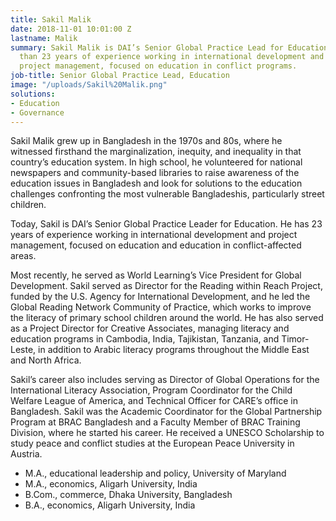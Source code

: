 ```yaml
---
title: Sakil Malik
date: 2018-11-01 10:01:00 Z
lastname: Malik
summary: Sakil Malik is DAI’s Senior Global Practice Lead for Education. He has more
  than 23 years of experience working in international development and international
  project management, focused on education in conflict programs.
job-title: Senior Global Practice Lead, Education
image: "/uploads/Sakil%20Malik.png"
solutions:
- Education
- Governance
---
```


Sakil Malik grew up in Bangladesh in the 1970s and 80s, where he witnessed firsthand the marginalization, inequity, and inequality in that country’s education system. In high school, he volunteered for national newspapers and community-based libraries to raise awareness of the education issues in Bangladesh and look for solutions to the education challenges confronting the most vulnerable Bangladeshis, particularly street children.
 
Today, Sakil is DAI’s Senior Global Practice Leader for Education. He has 23 years of experience working in international development and project management, focused on education and education in conflict-affected areas.
 
Most recently, he served as World Learning’s Vice President for Global Development. Sakil served as Director for the Reading within Reach Project, funded by the U.S. Agency for International Development, and he led the Global Reading Network Community of Practice, which works to improve the literacy of primary school children around the world. He has also served as a Project Director for Creative Associates, managing literacy and education programs in Cambodia, India, Tajikistan, Tanzania, and Timor-Leste, in addition to Arabic literacy programs throughout the Middle East and North Africa.
 
Sakil’s career also includes serving as Director of Global Operations for the International Literacy Association, Program Coordinator for the Child Welfare League of America, and Technical Officer for CARE’s office in Bangladesh. Sakil was the Academic Coordinator for the Global Partnership Program at BRAC Bangladesh and a Faculty Member of BRAC Training Division, where he started his career. He received a UNESCO Scholarship to study peace and conflict studies at the European Peace University in Austria.

* M.A., educational leadership and policy, University of Maryland
* M.A., economics, Aligarh University, India
* B.Com., commerce, Dhaka University, Bangladesh 
* B.A., economics, Aligarh University, India